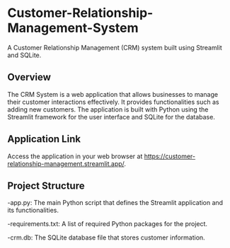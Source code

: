 # Customer-Relationship-Management-System

A Customer Relationship Management (CRM) system built using Streamlit and SQLite.

## Overview
The CRM System is a web application that allows businesses to manage their customer interactions effectively. It provides functionalities such as adding new customers. The application is built with Python using the Streamlit framework for the user interface and SQLite for the database.

## Application Link

Access the application in your web browser at https://customer-relationship-management.streamlit.app/.


## Project Structure
-app.py: The main Python script that defines the Streamlit application and its functionalities.

-requirements.txt: A list of required Python packages for the project.

-crm.db: The SQLite database file that stores customer information.


